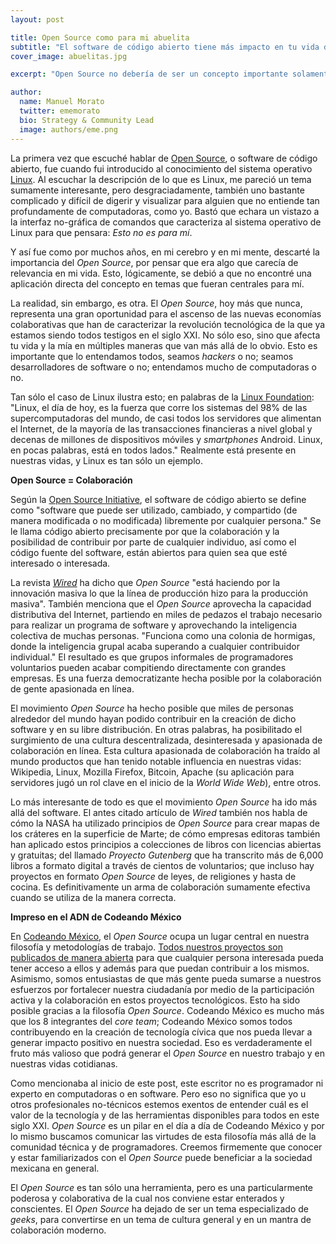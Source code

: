 ```yaml
---
layout: post

title: Open Source como para mi abuelita
subtitle: "El software de código abierto tiene más impacto en tu vida del que creías..."
cover_image: abuelitas.jpg

excerpt: "Open Source no debería de ser un concepto importante solamente para desarrolladores de software, sino para toda la sociedad mundial del siglo XXI."

author:
  name: Manuel Morato
  twitter: ememorato
  bio: Strategy & Community Lead
  image: authors/eme.png
---
```


La primera vez que escuché hablar de [Open Source](http://es.wikipedia.org/wiki/C%C3%B3digo_abierto), o software de código abierto, fue cuando fui introducido al conocimiento del sistema operativo [Linux](http://es.wikipedia.org/?title=GNU/Linux). Al escuchar la descripción de lo que es Linux, me pareció un tema sumamente interesante, pero desgraciadamente, también uno bastante complicado y difícil de digerir y visualizar para alguien que no entiende tan profundamente de computadoras, como yo. Bastó que echara un vistazo a la interfaz no-gráfica de comandos que caracteriza al sistema operativo de Linux para que pensara: _Esto no es para mí_.

Y así fue como por muchos años, en mi cerebro y en mi mente, descarté la importancia del _Open Source_, por pensar que era algo que carecía de relevancia en mi vida. Esto, lógicamente, se debió a que no encontré una aplicación directa del concepto en temas que fueran centrales para mí.

La realidad, sin embargo, es otra. El _Open Source_, hoy más que nunca, representa una gran oportunidad para el ascenso de las nuevas economías colaborativas que han de caracterizar la revolución tecnológica de la que ya estamos siendo todos testigos en el siglo XXI. No sólo eso, sino que afecta tu vida y la mía en múltiples maneras que van más allá de lo obvio. Esto es importante que lo entendamos todos, seamos _hackers_ o no; seamos desarrolladores de software o no; entendamos mucho de computadoras o no.

Tan sólo el caso de Linux ilustra esto; en palabras de la [Linux Foundation](http://www.linuxfoundation.org/about): "Linux, el día de hoy, es la fuerza que corre los sistemas del 98% de las supercomputadoras del mundo, de casi todos los servidores que alimentan el Internet, de la mayoría de las transacciones financieras a nivel global y decenas de millones de dispositivos móviles y _smartphones_ Android. Linux, en pocas palabras, está en todos lados." Realmente está presente en nuestras vidas, y Linux es tan sólo un ejemplo.

**Open Source = Colaboración**

Según la [Open Source Initiative](http://opensource.org/), el software de código abierto se define como "software que puede ser utilizado, cambiado, y compartido (de manera modificada o no modificada) libremente por cualquier persona." Se le llama código abierto precisamente por que la colaboración y la posibilidad de contribuir por parte de cualquier individuo, así como el código fuente del software, están abiertos para quien sea que esté interesado o interesada.

La revista [_Wired_](http://archive.wired.com/wired/archive/11.11/opensource.html) ha dicho que _Open Source_ "está haciendo por la innovación masiva lo que la línea de producción hizo para la producción masiva". También menciona que el _Open Source_ aprovecha la capacidad distributiva del Internet, partiendo en miles de pedazos el trabajo necesario para realizar un programa de software y aprovechando la inteligencia colectiva de muchas personas. "Funciona como una colonia de hormigas, donde la inteligencia grupal acaba superando a cualquier contribuidor individual." El resultado es que grupos informales de programadores voluntarios pueden acabar compitiendo directamente con grandes empresas. Es una fuerza democratizante hecha posible por la colaboración de gente apasionada en línea.

El movimiento _Open Source_ ha hecho posible que miles de personas alrededor del mundo hayan podido contribuir en la creación de dicho software y en su libre distribución. En otras palabras, ha posibilitado el surgimiento de una cultura descentralizada, desinteresada y apasionada de colaboración en línea. Esta cultura apasionada de colaboración ha traído al mundo productos que han tenido notable influencia en nuestras vidas: Wikipedia, Linux, Mozilla Firefox, Bitcoin, Apache (su aplicación para servidores jugó un rol clave en el inicio de la _World Wide Web_), entre otros.

Lo más interesante de todo es que el movimiento _Open Source_ ha ido más allá del software. El antes citado artículo de _Wired_ también nos habla de cómo la NASA ha utilizado principios de _Open Source_ para crear mapas de los cráteres en la superficie de Marte; de cómo empresas editoras también han aplicado estos principios a colecciones de libros con licencias abiertas y gratuitas; del llamado _Proyecto Gutenberg_ que ha transcrito más de 6,000 libros a formato digital a través de cientos de voluntarios; que incluso hay proyectos en formato _Open Source_ de leyes, de religiones y hasta de cocina. Es definitivamente un arma de colaboración sumamente efectiva cuando se utiliza de la manera correcta.

**Impreso en el ADN de Codeando México**

En [Codeando México](http://codeandomexico.org), el _Open Source_ ocupa un lugar central en nuestra filosofía y metodologías de trabajo. [Todos nuestros proyectos son publicados de manera abierta](https://github.com/codeandomexico) para que cualquier persona interesada pueda tener acceso a ellos y además para que puedan contribuir a los mismos. Asimismo, somos entusiastas de que más gente pueda sumarse a nuestros esfuerzos por fortalecer nuestra ciudadanía por medio de la participación activa y la colaboración en estos proyectos tecnológicos. Esto ha sido posible gracias a la filosofía _Open Source_. Codeando México es mucho más que los 8 integrantes del _core team_; Codeando México somos todos contribuyendo en la creación de tecnología cívica que nos pueda llevar a generar impacto positivo en nuestra sociedad. Eso es verdaderamente el fruto más valioso que podrá generar el _Open Source_ en nuestro trabajo y en nuestras vidas cotidianas.

Como mencionaba al inicio de este post, este escritor no es programador ni experto en computadoras o en software. Pero eso no significa que yo u otros profesionales no-técnicos estemos exentos de entender cuál es el valor de la tecnología y de las herramientas disponibles para todos en este siglo XXI. _Open Source_ es un pilar en el día a día de Codeando México y por lo mismo buscamos comunicar las virtudes de esta filosofía más allá de la comunidad técnica y de programadores. Creemos firmemente que conocer y estar familiarizados con el _Open Source_ puede beneficiar a la sociedad mexicana en general.

El _Open Source_ es tan sólo una herramienta, pero es una particularmente poderosa y colaborativa de la cual nos conviene estar enterados y conscientes. El _Open Source_ ha dejado de ser un tema especializado de _geeks_, para convertirse en un tema de cultura general y en un mantra de colaboración moderno.
